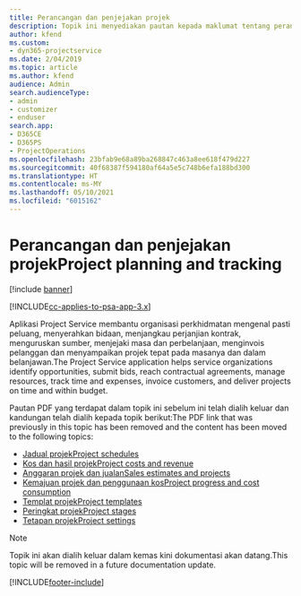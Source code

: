 ```yaml
---
title: Perancangan dan penjejakan projek
description: Topik ini menyediakan pautan kepada maklumat tentang perancangan dan penjejakan dalam Project Service Automation.
author: kfend
ms.custom:
- dyn365-projectservice
ms.date: 2/04/2019
ms.topic: article
ms.author: kfend
audience: Admin
search.audienceType:
- admin
- customizer
- enduser
search.app:
- D365CE
- D365PS
- ProjectOperations
ms.openlocfilehash: 23bfab9e68a89ba268847c463a8ee618f479d227
ms.sourcegitcommit: 40f68387f594180af64a5e5c748b6efa188bd300
ms.translationtype: HT
ms.contentlocale: ms-MY
ms.lasthandoff: 05/10/2021
ms.locfileid: "6015162"
---
```

# <a name="project-planning-and-tracking"></a><span data-ttu-id="e528e-103">Perancangan dan penjejakan projek</span><span class="sxs-lookup"><span data-stu-id="e528e-103">Project planning and tracking</span></span>

[!include [banner](../../includes/psa-now-project-operations.md)]

[!INCLUDE[cc-applies-to-psa-app-3.x](../../includes/cc-applies-to-psa-app-3x.md)]

<span data-ttu-id="e528e-104">Aplikasi Project Service membantu organisasi perkhidmatan mengenal pasti peluang, menyerahkan bidaan, menjangkau perjanjian kontrak, menguruskan sumber, menjejaki masa dan perbelanjaan, menginvois pelanggan dan menyampaikan projek tepat pada masanya dan dalam belanjawan.</span><span class="sxs-lookup"><span data-stu-id="e528e-104">The Project Service application helps service organizations identify opportunities, submit bids, reach contractual agreements, manage resources, track time and expenses, invoice customers, and deliver projects on time and within budget.</span></span> 

<span data-ttu-id="e528e-105">Pautan PDF yang terdapat dalam topik ini sebelum ini telah dialih keluar dan kandungan telah dialih kepada topik berikut:</span><span class="sxs-lookup"><span data-stu-id="e528e-105">The PDF link that was previously in this topic has been removed and the content has been moved to the following topics:</span></span>

- [<span data-ttu-id="e528e-106">Jadual projek</span><span class="sxs-lookup"><span data-stu-id="e528e-106">Project schedules</span></span>](../project-creating.md)
- [<span data-ttu-id="e528e-107">Kos dan hasil projek</span><span class="sxs-lookup"><span data-stu-id="e528e-107">Project costs and revenue</span></span>](../project-estimating.md)
- [<span data-ttu-id="e528e-108">Anggaran projek dan jualan</span><span class="sxs-lookup"><span data-stu-id="e528e-108">Sales estimates and projects</span></span>](../project-leveraging.md)
- [<span data-ttu-id="e528e-109">Kemajuan projek dan penggunaan kos</span><span class="sxs-lookup"><span data-stu-id="e528e-109">Project progress and cost consumption</span></span>](../project-tracking.md)
- [<span data-ttu-id="e528e-110">Templat projek</span><span class="sxs-lookup"><span data-stu-id="e528e-110">Project templates</span></span>](../project-templates.md)
- [<span data-ttu-id="e528e-111">Peringkat projek</span><span class="sxs-lookup"><span data-stu-id="e528e-111">Project stages</span></span>](../project-stages.md)
- [<span data-ttu-id="e528e-112">Tetapan projek</span><span class="sxs-lookup"><span data-stu-id="e528e-112">Project settings</span></span>](../project-settings.md)

> [!NOTE]
> <span data-ttu-id="e528e-113">Topik ini akan dialih keluar dalam kemas kini dokumentasi akan datang.</span><span class="sxs-lookup"><span data-stu-id="e528e-113">This topic will be removed in a future documentation update.</span></span> 


[!INCLUDE[footer-include](../../includes/footer-banner.md)]